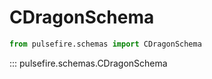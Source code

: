 # CDragonSchema

```python
from pulsefire.schemas import CDragonSchema
```

::: pulsefire.schemas.CDragonSchema

